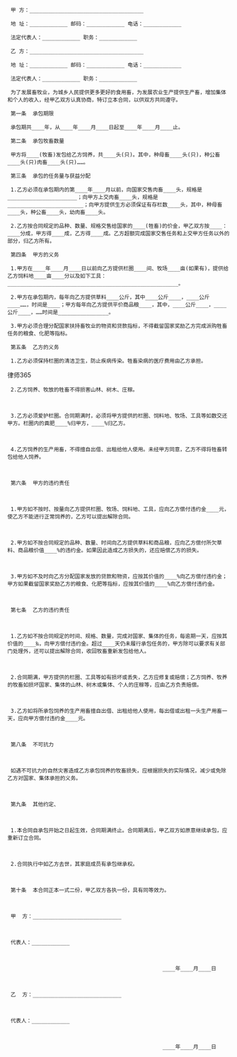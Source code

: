 
     甲 方：____________________________________
 
     地 址：____________ 邮码：____________ 电话：____________
 
     法定代表人：____________ 职务：____________
 
     乙 方：____________________________________
 
     地 址：____________ 邮码：____________ 电话：____________
 
     法定代表人：____________ 职务：____________
 
     为了发展畜牧业，为城乡人民提供更多更好的食用畜，为发展农业生产提供生产畜，增加集体和个人的收入，经甲乙双方认真协商，特订立本合同，以供双方共同遵守。
 
     第一条  承包期限
 
     承包期共____年，从____年____月____日起至____年____月____止。
 
     第二条  承包牧畜数量
 
     甲方将____(牧畜)发包给乙方饲养，共____头(只)。其中，种母畜____头(只)，种公畜____头(只)肉畜____头(只)……。
 
     第三条  承包的任务量与获益分配
 
     1.乙方必须在承包期内的第____年____月以前，向国家交售肉畜____头，规格是______________________；向甲方上交肉畜____头，规格是________________________；向甲方提供生方必须保证有存栏数____头，其中，种母畜____头，种公畜____头，幼肉畜____头。
 
     2.乙方按合同规定的品种、数量、规格交售给国家的____(牲畜)的价金，甲乙双方按____：____分成，甲方得____成，乙方得____成。乙方超额完成国家交售任务和上交甲方任务以外的部分，归乙方所有。
 
     第四条  甲方的义务
 
     1.甲方在____年____月____日以前向乙方提供栏圈____间、牧场____亩(如果有)，提供给乙方饲料地____亩____分以及如下工具：______________________________________________________。
 
     2.甲方在承包期内，每年向乙方提供草料____公斤，其中____公斤____，____公斤____……，时间是____；甲方每年向乙方提供平价商品粮____，其中，____公斤____，____公斤____，……时间是________________。
 
     3.甲方必须合理分配国家扶持畜牧业的物资和贷款指标，不得截留国家奖励乙方完成派购牲畜任务的粮食、化肥等指标。
 
     第五条  乙方的义务
 
     1.乙方必须保持栏圈的清洁卫生，防止疾病传染。牲畜染病的医疗费用由乙方承担。




 
律师365






 

     2.乙方饲养、牧放的牲畜不得损害山林、树木、庄稼。

 

     3.乙方必须爱护栏圈。合同期满时，必须将甲方提供的栏圈、饲料地、牧场、工具等如数交还甲方。栏圈内的粪肥____%归甲方，____%归乙方。

 

     4.乙方饲养的生产用畜，不得擅自出借、出租给他人使用。未经甲方同意，乙方不得将牲畜转包给他人饲养。

 

     第六条  甲方的违约责任

 

     1.甲方如不按时、按量向乙方提供栏圈、牧场、饲料地、工具，应向乙方偿付违约金____元，使乙方不能进行正常饲养的，乙方可以提出解除合同。

 

     2.甲方如不按合同规定的品种、数量、时间向乙方提供草料和商品粮，应向乙方偿付所欠草料、商品粮价值____%的违约金。如果因此造成乙方损失的，还应赔偿乙方的损失。

 

     3.甲方如不及时向乙方分配国家发放的贷款和物资，应按其价值的____%向乙方偿付违约金；甲方如果截留国家奖励乙方的粮食、化肥等指标，应按其价值的____%向乙方偿付违约金。

 

     第七条  乙方的违约责任

 

     1.乙方如不按合同规定的时间、规格、数量，完成对国家、集体的任务，每逾期一天，应按其价值的____‰，向甲方偿付违约金。超过____天仍未履行承包任务的，甲方除可以要求有关部门处理外，还可以提出解除合同，收回牧畜重新发包给他人。

 

     2.合同期满，甲方提供的栏圈、工具等如有损坏或丢失，乙方应修复或赔偿；乙方饲养、牧养的牧畜如损坏国家、集体的山林、树木或集体、个人的庄稼等，应由乙方负责赔偿。

 

     3.乙方如将所承包饲养的生产用畜擅自出借、出租给他人使用，每出借或出租一头生产用畜一天，应向甲方偿付违约金____元。

 

     第八条  不可抗力

 

     如遇不可抗力的自然灾害造成乙方承包饲养的牧畜损失，应根据损失的实际情况，减少或免除乙方对国家、集体承担的义务。

 

     第九条  其他约定、

 

     1.本合同自承包开始之日起生效，合同期满终止。合同期满后，甲乙双方如原意继续承包，应重新订立合同。

 

     2.合同执行中如乙方去世，其家庭成员有承包继承权。

 

     第十条  本合同正本一式二份，甲乙双方各执一份，具有同等效力。

 

     甲  方：____________________________

 

     代表人：____________

 

                                                     ____年____月____日

 

     乙  方：____________________________

 

     代表人：____________

 

                                                     ____年____月____日

 

   

 

 


 

 
 
 
 
 
  


  
 

  


  


  
 
 
 
 

